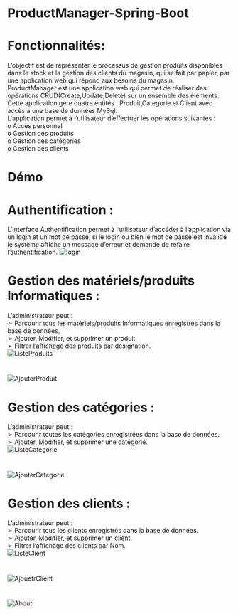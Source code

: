 # ProductManager-Spring-Boot
# Fonctionnalités:
L’objectif  est de représenter le processus de gestion produits disponibles dans le stock et la gestion des clients du magasin, qui se fait par 
papier, par une application web qui répond aux besoins du magasin.<br>
ProductManager est une application web qui permet de réaliser des opérations CRUD(Create,Update,Delete) sur un ensemble des éléments.<br>
Cette application gére quatre entités : Produit,Categorie et Client avec accès à une base de données MySql.<br>
L'application  permet à l’utilisateur d’effectuer les opérations suivantes :<br>
   o Accès personnel<br>
   o Gestion des produits<br>
   o Gestion des catégories<br>
   o Gestion des clients<br>
 # Démo
 
 # Authentification :
 L’interface Authentification permet à l’utilisateur d’accéder à l’application via  un login et un mot de passe, si le login ou bien le mot de passe est invalide le 
 système affiche un message d’erreur et demande de refaire l’authentification.
                               ![login](https://user-images.githubusercontent.com/98979712/152871271-45bd731b-25fd-473e-9c3c-07f472d694c2.PNG)


 # Gestion des matériels/produits Informatiques :
L’administrateur peut :<br>
    ➢ Parcourir tous les matériels/produits Informatiques enregistrés dans la base de données.<br>
    ➢ Ajouter, Modifier, et supprimer un produit.<br>
    ➢ Filtrer l’affichage des produits par désignation.<br>
![ListeProduits](https://user-images.githubusercontent.com/98979712/152871328-3dbde6e0-83ad-47c1-be94-1fd3860eb151.PNG)
# 
![AjouterProduit](https://user-images.githubusercontent.com/98979712/152871359-e1392c0c-cf6b-4f9c-a5e2-4a1a26088cf5.PNG)

# Gestion des catégories :
L’administrateur peut :<br>
               ➢ Parcourir toutes les catégories enregistrées dans la base de données.<br>
               ➢ Ajouter, Modifier, et supprimer une catégorie.<br>
 ![ListeCategorie](https://user-images.githubusercontent.com/98979712/152871705-0061672c-8b06-4e27-a88c-f28e18726711.PNG)
 # 
 ![AjouterCategorie](https://user-images.githubusercontent.com/98979712/152871729-598c0f6c-4e49-4aa4-9bca-99bcc2de5419.PNG)
 #  Gestion des clients :
L’administrateur peut :<br>
               ➢ Parcourir tous les clients enregistrés dans la base de données.<br>
               ➢ Ajouter, Modifier, et supprimer un client.<br>
               ➢ Filtrer l’affichage des clients par Nom.<br>
 ![ListeClient](https://user-images.githubusercontent.com/98979712/152871287-c3a4811a-3483-4144-a23d-802b109cab50.PNG)
 # 
 ![AjouetrClient](https://user-images.githubusercontent.com/98979712/152871720-cd1c1b69-1465-440a-8924-ab5613499ca4.PNG)
 # 
 ![About](https://user-images.githubusercontent.com/98979712/152871746-8ba3802f-daeb-414f-81b4-145b90725865.PNG)
 
               







